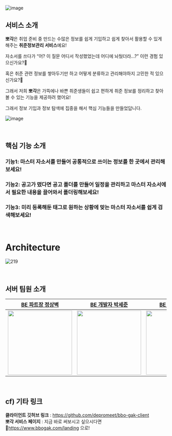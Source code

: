![image](https://github.com/user-attachments/assets/79a1fd51-f518-4764-9fa1-718e3ed311b2)

## 서비스 소개
**뽀각**은 취업 준비 중 만드는 수많은 정보를 쉽게 기입하고 쉽게 찾아서 활용할 수 있게 해주는 **취준정보관리 서비스**예요!

자소서를 쓰다가 “어? 이 질문 어디서 작성했었는데 어디에 놔뒀더라…?” 이런 경험 있으신가요?🤔

혹은 취준 관련 정보를 쌓아두기만 하고 어떻게 분류하고 관리해야하지 고민한 적 있으신가요?🤨

그래서 저희 **뽀각**은 가뜩에나 바쁜 취준생들이 쉽고 편하게 취준 정보를 정리하고 찾아볼 수 있는 기능을 제공하려 했어요!

그래서 정보 기입과 정보 탐색에 집중을 해서 핵심 기능들을 만들었답니다.

![image](https://github.com/user-attachments/assets/3205444a-237d-42aa-b27c-2fcba4b2bc8e)


</br>

## 핵심 기능 소개
### 기능1: 마스터 자소서를 만들어 공통적으로 쓰이는 정보를 한 곳에서 관리해보세요!
### 기능2: 공고가 떴다면 공고 폴더를 만들어 일정을 관리하고 마스터 자소서에서 필요한 내용을 끌어와서 폴더링해보세요!
### 기능3: 미리 등록해둔 태그로 원하는 상황에 맞는 마스터 자소서를 쉽게 검색해보세요!


</br>


# Architecture
![219](https://github.com/user-attachments/assets/88ff6b38-d1e5-449f-9e97-ccf3c936b607)

</br>


## 서버 팀원 소개
|[BE 파트장 정상벽](https://github.com/JeongSangByuk)|[BE 개발자 박세준](https://github.com/sejoon00)|[BE 개발자 이준영](https://github.com/lee-june-young)|
|:--------:|:--------:|:--------:|
|<img src="https://avatars.githubusercontent.com/u/64072741?v=4" width=200>|<img src="https://avatars.githubusercontent.com/u/74056843?v=4" width=200>|<img src="https://avatars.githubusercontent.com/u/84059402?v=4" width=200>|

</br>

## cf) 기타 링크
**클라이언트 깃허브 링크** : https://github.com/depromeet/bbo-gak-client </br>
**뽀각 서비스 페이지** : 지금 바로 써보시고 싶으시다면 🔗https://www.bbogak.com/landing 으로!

